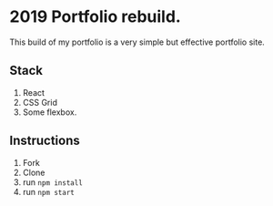 # 2019 Portfolio rebuild.
This build of my portfolio is a very simple but effective portfolio site.

## Stack
1. React
2. CSS Grid
3. Some flexbox.

## Instructions
1. Fork
2. Clone
3. run `npm install`
4. run `npm start`

